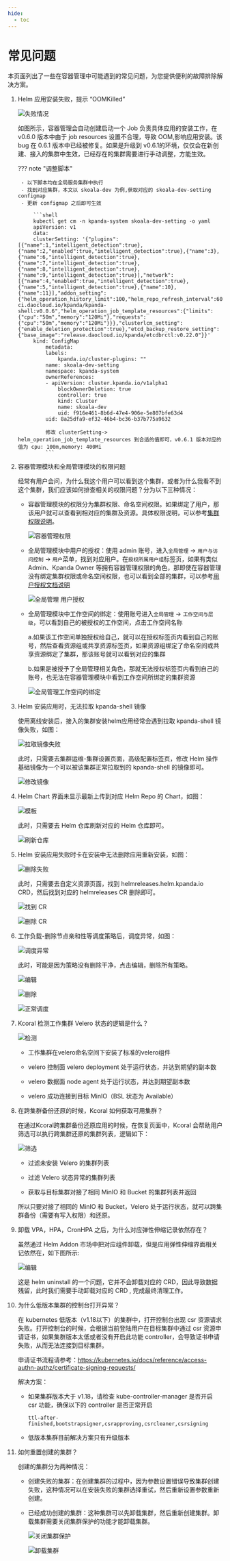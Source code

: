 ```yaml
---
hide:
  - toc
---
```


# 常见问题

本页面列出了一些在容器管理中可能遇到的常见问题，为您提供便利的故障排除解决方案。

1. Helm 应用安装失败，提示 “OOMKilled”

    ![失败情况](../images/faq1.png)

    如图所示，容器管理会自动创建启动一个 Job 负责具体应用的安装工作，在 v0.6.0 版本中由于 job resources 设置不合理，导致 OOM,影响应用安装。该 bug 在 0.6.1 版本中已经被修复。如果是升级到 v0.6.1的环境，仅仅会在新创建、接入的集群中生效，已经存在的集群需要进行手动调整，方能生效。

    ??? note "调整脚本"

        - 以下脚本均在全局服务集群中执行
        - 找到对应集群，本文以 skoala-dev 为例,获取对应的 skoala-dev-setting configmap
        - 更新 configmap 之后即可生效

            ```shell
            kubectl get cm -n kpanda-system skoala-dev-setting -o yaml
            apiVersion: v1
            data:
            clusterSetting: '{"plugins":[{"name":1,"intelligent_detection":true},{"name":2,"enabled":true,"intelligent_detection":true},{"name":3},{"name":6,"intelligent_detection":true},{"name":7,"intelligent_detection":true},{"name":8,"intelligent_detection":true},{"name":9,"intelligent_detection":true}],"network":[{"name":4,"enabled":true,"intelligent_detection":true},{"name":5,"intelligent_detection":true},{"name":10},{"name":11}],"addon_setting":{"helm_operation_history_limit":100,"helm_repo_refresh_interval":600,"helm_operation_base_image":"release-ci.daocloud.io/kpanda/kpanda-shell:v0.0.6","helm_operation_job_template_resources":{"limits":{"cpu":"50m","memory":"120Mi"},"requests":{"cpu":"50m","memory":"120Mi"}}},"clusterlcm_setting":{"enable_deletion_protection":true},"etcd_backup_restore_setting":{"base_image":"release.daocloud.io/kpanda/etcdbrctl:v0.22.0"}}'
            kind: ConfigMap
                metadata:
                labels:
                    kpanda.io/cluster-plugins: ""
                name: skoala-dev-setting
                namespace: kpanda-system
                ownerReferences:
                - apiVersion: cluster.kpanda.io/v1alpha1
                    blockOwnerDeletion: true
                    controller: true
                    kind: Cluster
                    name: skoala-dev
                    uid: f916e461-8b6d-47e4-906e-5e807bfe63d4
                uid: 8a25dfa9-ef32-46b4-bc36-b37b775a9632

                修改 clusterSetting-> helm_operation_job_template_resources 到合适的值即可，v0.6.1 版本对应的值为 cpu: 100m,memory: 400Mi
                ```

2. 容器管理模块和全局管理模块的权限问题

    经常有用户会问，为什么我这个用户可以看到这个集群，或者为什么我看不到这个集群，我们应该如何排查相关的权限问题？分为以下三种情况：

    - 容器管理模块的权限分为集群权限、命名空间权限。如果绑定了用户，那该用户就可以查看到相对应的集群及资源。具体权限说明，可以参考[集群权限说明](../user-guide/permissions/permission-brief.md)。

        ![容器管理权限](../images/faq201.png)

    - 全局管理模块中用户的授权：使用 admin 账号，进入`全局管理` -> `用户与访问控制` -> `用户`菜单，找到对应用户。在`授权所属用户组`标签页，如果有类似 Admin、Kpanda Owner 等拥有容器管理权限的角色，那即使在容器管理没有绑定集群权限或命名空间权限，也可以看到全部的集群，可以参考[用户授权文档说明](../../ghippo/user-guide/access-control/user.md)

        ![全局管理 用户授权](../images/faq202.png)

    - 全局管理模块中工作空间的绑定：使用账号进入`全局管理` -> `工作空间与层级`，可以看到自己的被授权的工作空间，点击工作空间名称

        a.如果该工作空间单独授权给自己，就可以在授权标签页内看到自己的账号，然后查看资源组或共享资源标签页，如果资源组绑定了命名空间或共享资源绑定了集群，那该账号就可以看到对应的集群

        b.如果是被授予了全局管理相关角色，那就无法授权标签页内看到自己的账号，也无法在容器管理模块中看到工作空间所绑定的集群资源

        ![全局管理工作空间的绑定](../images/faq203.png)

3. Helm 安装应用时，无法拉取 kpanda-shell 镜像

    使用离线安装后，接入的集群安装helm应用经常会遇到拉取 kpanda-shell 镜像失败，如图：

    ![拉取镜像失败](../images/faq301.png)

    此时，只需要去集群运维-集群设置页面，高级配置标签页，修改 Helm 操作基础镜像为一个可以被该集群正常拉取到的 kpanda-shell 的镜像即可。

    ![修改镜像](../images/faq302.png)

4. Helm Chart 界面未显示最新上传到对应 Helm Repo 的 Chart，如图：

    ![模板](../images/faq401.png)

    此时，只需要去 Helm 仓库刷新对应的 Helm 仓库即可。

    ![刷新仓库](../images/faq402.png)

5. Helm 安装应用失败时卡在安装中无法删除应用重新安装，如图：

    ![删除失败](../images/faq501.png)

    此时，只需要去自定义资源页面，找到 helmreleases.helm.kpanda.io CRD，然后找到对应的 helmreleases CR 删除即可。

    ![找到 CR](../images/faq502.png)

    ![删除 CR](../images/faq503.png)

6. 工作负载-删除节点亲和性等调度策略后，调度异常，如图：

    ![调度异常](../images/faq601.png)

    此时，可能是因为策略没有删除干净，点击编辑，删除所有策略。

    ![编辑](../images/faq602.png)

    ![删除](../images/faq603.png)

    ![正常调度](../images/faq604.png)

7. Kcoral 检测工作集群 Velero 状态的逻辑是什么？

    ![检测](../images/faq701.png)

    - 工作集群在velero命名空间下安装了标准的velero组件
  
    - velero 控制面 velero deployment 处于运行状态，并达到期望的副本数

    - velero 数据面 node agent 处于运行状态，并达到期望副本数

    - velero 成功连接到目标 MinIO（BSL 状态为 Available）

8. 在跨集群备份还原的时候，Kcoral 如何获取可用集群？

    在通过Kcoral跨集群备份还原应用的时候，在恢复页面中，Kcoral 会帮助用户筛选可以执行跨集群还原的集群列表，逻辑如下：

    ![筛选](../images/faq801.png)

    - 过滤未安装 Velero 的集群列表
  
    - 过滤 Velero 状态异常的集群列表

    - 获取与目标集群对接了相同 MinIO 和 Bucket 的集群列表并返回

    所以只要对接了相同的 MinIO 和 Bucket，Velero 处于运行状态，就可以跨集群备份（需要有写入权限）和还原。

9. 卸载 VPA，HPA，CronHPA 之后，为什么对应弹性伸缩记录依然存在？

    虽然通过 Helm Addon 市场中把对应组件卸载，但是应用弹性伸缩界面相关记依然在，如下图所示:

    ![编辑](../images/faq901.png)

    这是 helm uninstall 的一个问题，它并不会卸载对应的 CRD，因此导致数据残留，此时我们需要手动卸载对应的 CRD , 完成最终清理工作。

10. 为什么低版本集群的控制台打开异常？

    在 kubernetes 低版本（v1.18以下）的集群中，打开控制台出现 csr 资源请求失败。打开控制台的时候，会根据当前登陆用户在目标集群中通过 csr 资源申请证书，如果集群版本太低或者没有开启此功能 controller，会导致证书申请失败，从而无法连接到目标集群。

    申请证书流程请参考：https://kubernetes.io/docs/reference/access-authn-authz/certificate-signing-requests/
    
    解决方案：

    - 如果集群版本大于 v1.18，请检查 kube-controller-manager 是否开启 csr 功能，确保以下的 controller 是否正常开启

        ```shell
        ttl-after-finished,bootstrapsigner,csrapproving,csrcleaner,csrsigning
        ```

    - 低版本集群目前解决方案只有升级版本

11. 如何重置创建的集群？

    创建的集群分为两种情况：

    - 创建失败的集群：在创建集群的过程中，因为参数设置错误导致集群创建失败，这种情况可以在安装失败的集群选择重试，然后重新设置参数重新创建。

    - 已经成功创建的集群：这种集群可以先卸载集群，然后重新创建集群。卸载集群需要关闭集群保护的功能才能卸载集群。

        ![关闭集群保护](../images/faq1101.png)

        ![卸载集群](../images/faq1102.png)